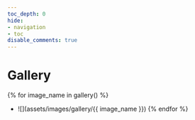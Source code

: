 ```yaml
---
toc_depth: 0
hide:
- navigation
- toc
disable_comments: true
---
```

# Gallery

<div class="grid cards" markdown>

{% for image_name in gallery() %}
- ![](assets/images/gallery/{{ image_name }})
{% endfor %}

</div>
